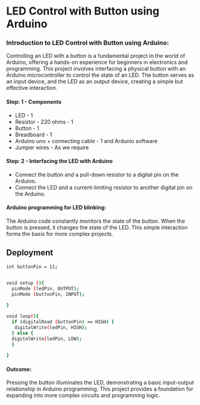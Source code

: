 
# LED Control with Button using Arduino

### Introduction to LED Control with Button using Arduino:

Controlling an LED with a button is a fundamental project in the world of Arduino, offering a hands-on experience for beginners in electronics and programming. This project involves interfacing a physical button with an Arduino microcontroller to control the state of an LED. The button serves as an input device, and the LED as an output device, creating a simple but effective interaction.


#### Step: 1 - Components
- LED - 1
- Resistor - 220 ohms - 1
- Button - 1
- Breadboard - 1
- Arduino uno + connecting cable - 1 and Ardunio software
- Jumper wires - As we require




#### Step: 2 - Interfacing the LED with Arduino
- Connect the button and a pull-down resistor to a digital pin on the Arduino.
- Connect the LED and a current-limiting resistor to another digital pin on the Arduino.


#### Arduino programming for LED blinking:

The Arduino code constantly monitors the state of the button. When the button is pressed, it changes the state of the LED. This simple interaction forms the basis for more complex projects.





## Deployment

```bash
int buttonPin = 11;


void setup (){
  pinMode (ledPin, OUTPUT);
  pinMode (buttonPin, INPUT);
 
}

void loop(){
  if (digitalRead (buttonPin) == HIGH) {
   digitalWrite(ledPin, HIGH);
  } else {
  digitalWrite(ledPin, LOW);
  }
   
}

```

#### Outcome:
Pressing the button illuminates the LED, demonstrating a basic input-output relationship in Arduino programming. This project provides a foundation for expanding into more complex circuits and programming logic.

